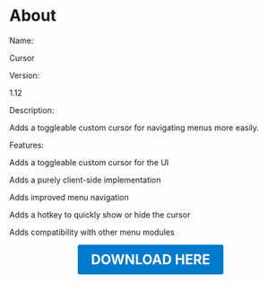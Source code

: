 # About

Name:

Cursor

Version:

1.12

Description:

Adds a toggleable custom cursor for navigating menus more easily.

Features:

Adds a toggleable custom cursor for the UI

Adds a purely client-side implementation

Adds improved menu navigation

Adds a hotkey to quickly show or hide the cursor

Adds compatibility with other menu modules

<p align="center"><a href="https://github.com/LiliaFramework/Modules/raw/refs/heads/gh-pages/cursor.zip" style="display:inline-block;padding:12px 24px;font-size:1.5rem;font-weight:bold;text-decoration:none;color:#fff;background-color:var(--md-primary-fg-color,#007acc);border-radius:4px;">DOWNLOAD HERE</a></p>